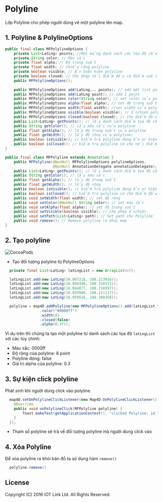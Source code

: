 # Polyline
Lớp Polyline cho phép người dùng vẽ một polyline lên map.

## 1. Polyline & PolylineOptions
```java
public final class MFPolylineOptions {
    private List<LatLng> points; //Một mảng danh sách các toạ độ cần vẽ polyline lên map.
    private String color; // Màu sắc
    private float alpha; // Độ trong suốt
    private float width; // Chiều rộng polyline
    private boolean visible; // Ẩn hoặc hiện polyline
    private boolean closed; // Cho phép nối điểm đầu và điểm cuối lại với nhau.
    public MFPolylineOptions();
    
    public MFPolylineOptions add(LatLng... points); // add một list points
    public MFPolylineOptions add(LatLng point); // add 1 point
    public MFPolylineOptions color(String color); // set color của polyline
    public MFPolylineOptions alpha(float alpha); // set độ trong suốt
    public MFPolylineOptions width(float width); //set width của polyline
    public MFPolylineOptions visible(boolean visible); // ẩn/hiện polyline
    public MFPolylineOptions closed(boolean closed); // cho điểm đầu nối điểm cuối 
    public List<LatLng> getPoints(); // lấy danh sách điểm tọa độ cần vẽ của polyline
    public String getColor(); // lấy màu sắc của polyline
    public float getAlpha(); // lấy độ trong suốt của polyline
    public float getWidth(); // lấy độ rộng của polyline;
    public boolean isVisible(); // kiểm tra polyline đang ẩn or hiện
    public boolean isClosed(); // kiểm tra polyline có cho nối điểm đầu với điểm cuối
}

public final class MFPolyline extends Annotation {
    public MFPolyline(@NonNull MFPolylineOptions polylineOptions,
                      @NonNull AnnotationDelegate annotationDelegate); // khởi tạp polyline từ MFPolylineOptions
    public List<LatLng> getPoints(); // lấy danh sách điểm tọa độ cần vẽ của polyline
    public String getColor(); // lấy màu sắc
    public float getAlpha(); // lấy độ trong suốt
    public float getWidth(); // lấy độ rộng
    public boolean isVisible(); // kiểm tra polyline đang ẩn or hiện
    public boolean isClosed(); // kiểm tra polyline có cho điểm đầu nối điểm cuối ko
    public void setWidth(float width); // set độ rộng
    public void setColor(@NonNull String color); // set màu sắc
    public void setAlpha(float alpha); // set độ trong suốt
    public void setVisible(boolean visible); // cho phép ẩn/hiện
    public void setPath(List<LatLng> path); // Set path cho Polyline
    public void remove(); // Remove polyline ra khoi map
}
```

## 2. Tạo polyline

![CocoaPods](https://raw.githubusercontent.com/iotlinkadmin/map4d-android-sdk/master/docs/resource/4-polyline.png)

- Tạo đối tượng polyline từ PolylineOptions

```java
  private final List<LatLng> latLngList = new ArrayList<>();

  latLngList.add(new LatLng(16.067218, 108.213916));
  latLngList.add(new LatLng(16.066496, 108.210311));
  latLngList.add(new LatLng(16.064877, 108.210397));
  latLngList.add(new LatLng(16.059980, 108.211137));
  latLngList.add(new LatLng(16.059516, 108.208358));

  polyline = map4D.addPolyline(new MFPolylineOptions().add(latLngList.toArray(new LatLng[latLngList.size()]))
                .color("#0000ff")
                .width(8)
                .closed(false)
                .alpha(0.3f));
```
Ví dụ trên thì chúng ta tạo một polyline từ danh sách các tọa độ `latLngList` với các tùy chỉnh:
* Màu sắc: 0000ff
* Độ rộng của polyline: 8 point
* Polyline đóng: false
* Giá trị alpha của polyline: 0.3

## 3. Sự kiện click polyline

Phát sinh khi người dùng click vào polyline

```java
  map4D.setOnPolylineClickListener(new Map4D.OnPolylineClickListener() {
    @Override
    public void onPolylineClick(MFPolyline polyline) {
        Toast.makeText(getApplicationContext(), "clicked Polyline: id " + polyline.getId(), Toast.LENGTH_SHORT).show();
    }
  });
```

* Tham số polyline sẽ trả về đối tượng polyline mà người dùng click vào

## 4. Xóa Polyline

Để xóa polyline ra khỏi bản đồ ta sử dụng hàm `remove()`

```java
  polyline.remove()
```

License
-------

Copyright (C) 2016 IOT Link Ltd. All Rights Reserved.
